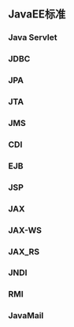 ## JavaEE标准

### Java Servlet








### JDBC





### JPA





### JTA





### JMS



### CDI





### EJB



### JSP





### JAX



### JAX-WS





### JAX_RS



### JNDI



### RMI



### JavaMail

